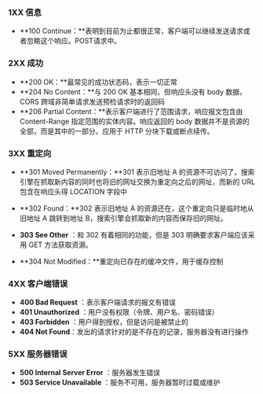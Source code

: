 ### 1XX 信息

+ **100 Continue：**表明到目前为止都很正常，客户端可以继续发送请求或者忽略这个响应。POST请求中。

###  2XX 成功

- **200 OK：**最常⻅的成功状态码，表示⼀切正常
- **204 No Content：**与 200 OK 基本相同，但响应头没有 body 数据，CORS 跨域非简单请求发送预检请求时的返回码
- **206 Partial Content：**表示客户端进行了范围请求，响应报文包含由 Content-Range 指定范围的实体内容。响应返回的 body 数据并不是资源的全部，⽽是其中的⼀部分。应⽤于 HTTP 分块下载或断点续传。

### 3XX 重定向

+ **301 Moved Permanently：**301 表示旧地址 A 的资源不可访问了，搜索引擎在抓取新内容的同时也将旧的网址交换为重定向之后的网址，而新的 URL 包含在响应头得 LOCATION 字段中
+ **302 Found：**302 表示旧地址 A 的资源还在，这个重定向只是临时地从旧地址 A 跳转到地址 B，搜索引擎会抓取新的内容而保存旧的网址。
+ **303 See Other** ：和 302 有着相同的功能，但是 303 明确要求客户端应该采用 GET 方法获取资源。

+ **304 Not Modified：**重定向已存在的缓冲⽂件，⽤于缓存控制

###  4XX 客户端错误

- **400 Bad Request** ：表示客户端请求的报⽂有错误
- **401 Unauthorized** ：用户没有权限（令牌、用户名、密码错误）
- **403 Forbidden** ：用户得到授权，但是访问是被禁止的
- **404 Not Found**：发出的请求针对的是不存在的记录，服务器没有进行操作

### 5XX 服务器错误

- **500 Internal Server Error** ：服务器发生错误
- **503 Service Unavailable** ：服务不可用，服务器暂时过载或维护